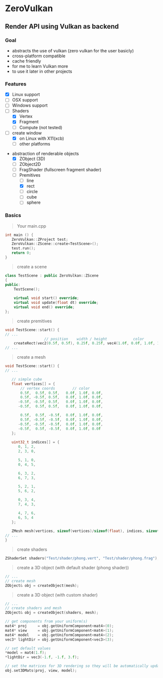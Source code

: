 # ZeroVulkan

## Render API using Vulkan as backend

### Goal
* abstracts the use of vulkan (zero vulkan for the user basicly)
* cross-platform compatible
* cache friendly
* for me to learn Vulkan more 
* to use it later in other projects

### Features
* [x] Linux support
* [ ] OSX support
* [ ] Windows support
* [ ] Shaders
  * [x] Vertex
  * [x] Fragment
  * [ ] Compute (not tested)
* [ ] create window
  * [x] on Linux with X11(xcb)
  * [ ] other platforms 
* abstraction of renderable objects
  * [x] ZObject (3D)
  * [ ] ZObject2D
  * [ ] FragShader (fullscreen fragment shader)
  * [ ] Premitives
    * [ ] line
    * [x] rect
    * [ ] circle
    * [ ] cube
    * [ ] sphere
 
### Basics
> Your main.cpp
```cpp
int main () {
   ZeroVulkan::ZProject test;
   ZeroVulkan::ZScene::create<TestScene>();
   test.run();
   return 0;
}
```
> create a scene
```cpp
class TestScene : public ZeroVulkan::ZScene 
{
public:
    TestScene();
    
    virtual void start() override; 
    virtual void update(float dt) override;
    virtual void end() override;
};
```
> create premitives
```cpp
void TestScene::start() {
// ...
                  // position    width / height            color
    createRect(vec2(0.5f, 0.5f), 0.25f, 0.25f, vec4(1.0f, 0.0f, 1.0f, 1.0f));
// ...
```
> create a mesh
```cpp
void TestScene::start() {
// ...

   // simple cube
   float vertices[] = {
       // vertex coords        // color
       0.5f,  0.5f, 0.5f,   0.0f, 1.0f, 0.0f,
       0.5f, -0.5f, 0.5f,   0.0f, 1.0f, 0.0f,
      -0.5f, -0.5f, 0.5f,   0.0f, 1.0f, 0.0f,
      -0.5f,  0.5f, 0.5f,   0.0f, 1.0f, 0.0f,

       0.5f,  0.5f, -0.5f,  0.0f, 1.0f, 0.0f,
       0.5f, -0.5f, -0.5f,  0.0f, 1.0f, 0.0f,
      -0.5f, -0.5f, -0.5f,  0.0f, 1.0f, 0.0f,
      -0.5f,  0.5f, -0.5f,  0.0f, 1.0f, 0.0f
   };
        
   uint32_t indices[] = {
      0, 1, 2,
      2, 3, 0,

      5, 1, 0,
      0, 4, 5,

      6, 3, 2,
      6, 7, 3,

      5, 2, 1,
      5, 6, 2,

      0, 3, 4,
      7, 4, 3,

      4, 7, 6,
      6, 5, 4
   };
    
   ZMesh mesh(vertices, sizeof(vertices)/sizeof(float), indices, sizeof(indices)/sizeof(uint32_t));
// ...
}
```
> create shaders
```cpp
ZShaderSet shaders("Test/shader/phong.vert", "Test/shader/phong.frag");
```
> create a 3D object (with default shader (phong shader))
```cpp
// ...
// create mesh
ZObject& obj = createObject(mesh);
```
> create a 3D object (with custom shader)
```cpp
// ...
// create shaders and mesh
ZObject& obj = createObject(shaders, mesh);

// get components from your uniform(s)
mat4* proj     = obj.getUniformComponent<mat4>(0);
mat4* view     = obj.getUniformComponent<mat4>(1);
mat4* model    = obj.getUniformComponent<mat4>(2);
vec3* lightDir = obj.getUniformComponent<vec3>(3);

// set default values
*model = mat4(1.f);
*lightDir = vec3(-1.f, -1.f, 3.f);

// set the matrices for 3D rendering so they will be automatically updated
obj.set3DMats(proj, view, model);
```
